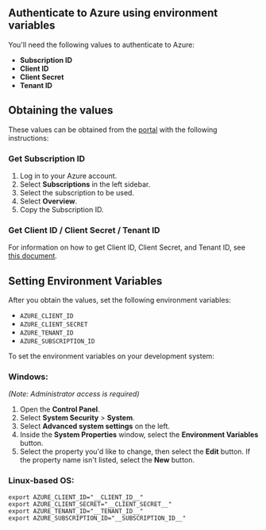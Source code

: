 Authenticate to Azure using environment variables
-------------

You'll need the following values to authenticate to Azure:

-   **Subscription ID**
-   **Client ID**
-   **Client Secret**
-   **Tenant ID**

## Obtaining the values

These values can be obtained from the [portal](https://portal.azure.com/) with the following instructions:

### Get Subscription ID

1.  Log in to your Azure account.
2.  Select **Subscriptions** in the left sidebar.
3.  Select the subscription to be used.
4.  Select **Overview**.
5.  Copy the Subscription ID.

### Get Client ID / Client Secret / Tenant ID

For information on how to get Client ID, Client Secret, and Tenant ID, see [this
document](https://docs.microsoft.com/azure/active-directory/develop/howto-create-service-principal-portal).

## Setting Environment Variables

After you obtain the values, set the following environment variables:

-   `AZURE_CLIENT_ID`
-   `AZURE_CLIENT_SECRET`
-   `AZURE_TENANT_ID`
-   `AZURE_SUBSCRIPTION_ID`

To set the environment variables on your development system:

### Windows:

_(Note: Administrator access is required)_

1.  Open the **Control Panel**.
2.  Select **System Security** > **System**.
3.  Select **Advanced system settings** on the left.
4.  Inside the **System Properties** window, select the **Environment Variables** button.
5.  Select the property you'd like to change, then select the **Edit** button. If the property name isn't listed, select the **New** button.

### Linux-based OS:

    export AZURE_CLIENT_ID="__CLIENT_ID__"
    export AZURE_CLIENT_SECRET="__CLIENT_SECRET__"
    export AZURE_TENANT_ID="__TENANT_ID__"
    export AZURE_SUBSCRIPTION_ID="__SUBSCRIPTION_ID__"

